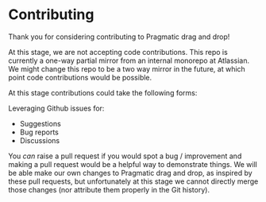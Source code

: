 # Contributing

Thank you for considering contributing to Pragmatic drag and drop!

At this stage, we are not accepting code contributions. This repo is currently a one-way partial
mirror from an internal monorepo at Atlassian. We might change this repo to be a two way mirror in
the future, at which point code contributions would be possible.

At this stage contributions could take the following forms:

Leveraging Github issues for:

- Suggestions
- Bug reports
- Discussions

You _can_ raise a pull request if you would spot a bug / improvement and making a pull request would
be a helpful way to demonstrate things. We will be able make our own changes to Pragmatic drag and
drop, as inspired by these pull requests, but unfortunately at this stage we cannot directly merge
those changes (nor attribute them properly in the Git history).
